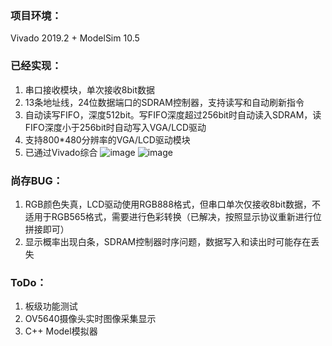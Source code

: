 ### 项目环境：
Vivado 2019.2 + ModelSim 10.5

### 已经实现：

1.   串口接收模块，单次接收8bit数据
2.   13条地址线，24位数据端口的SDRAM控制器，支持读写和自动刷新指令
3.   自动读写FIFO，深度512bit。写FIFO深度超过256bit时自动读入SDRAM，读FIFO深度小于256bit时自动写入VGA/LCD驱动
4.   支持800*480分辨率的VGA/LCD驱动模块
5.   已通过Vivado综合
![image](https://user-images.githubusercontent.com/100147572/211507745-3a985be6-e28a-4b94-86b3-081a2436006d.png)
![image](https://user-images.githubusercontent.com/100147572/211508027-63aff823-c914-4694-ae8c-39060eae4a4f.png)


### 尚存BUG：

1.   RGB颜色失真，LCD驱动使用RGB888格式，但串口单次仅接收8bit数据，不适用于RGB565格式，需要进行色彩转换（已解决，按照显示协议重新进行位拼接即可）
2.   显示概率出现白条，SDRAM控制器时序问题，数据写入和读出时可能存在丢失

### ToDo：

1.   板级功能测试
2.   OV5640摄像头实时图像采集显示
3.   C++ Model模拟器
